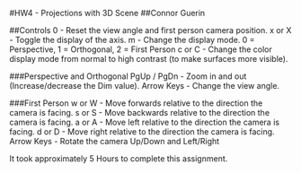 #HW4 - Projections with 3D Scene
##Connor Guerin

##Controls
0 - Reset the view angle and first person camera position.
x or X - Toggle the display of the axis.
m - Change the display mode. 0 = Perspective, 1 = Orthogonal, 2 = First Person
c or C - Change the color display mode from normal to high contrast (to make surfaces more visible).

###Perspective and Orthogonal
PgUp / PgDn - Zoom in and out (Increase/decrease the Dim value).
Arrow Keys - Change the view angle.

###First Person
w or W - Move forwards relative to the direction the camera is facing.
s or S - Move backwards relative to the direction the camera is facing.
a or A - Move left relative to the direction the camera is facing.
d or D - Move right relative to the direction the camera is facing.
Arrow Keys - Rotate the camera Up/Down and Left/Right

It took approximately 5 Hours to complete this assignment.
